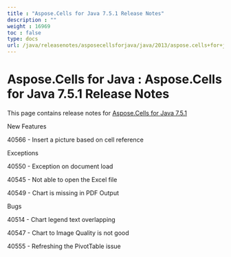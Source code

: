 ```yaml
---
title : "Aspose.Cells for Java 7.5.1 Release Notes" 
description : "" 
weight : 16969 
toc : false
type: docs
url: /java/releasenotes/asposecellsforjava/java/2013/aspose.cells+for+java+7.5.1+release+notes/
---
```


# Aspose.Cells for Java : Aspose.Cells for Java 7.5.1 Release Notes


This page contains release notes for [Aspose.Cells for Java 7.5.1](http://www.aspose.com/downloads/cells/java/new-releases/aspose.cells-for-java-7.5.1/)

New Features

40566 - Insert a picture based on cell reference

Exceptions

40550 - Exception on document load

40545 - Not able to open the Excel file

40549 - Chart is missing in PDF Output

Bugs

40514 - Chart legend text overlapping

40547 - Chart to Image Quality is not good

40555 - Refreshing the PivotTable issue

